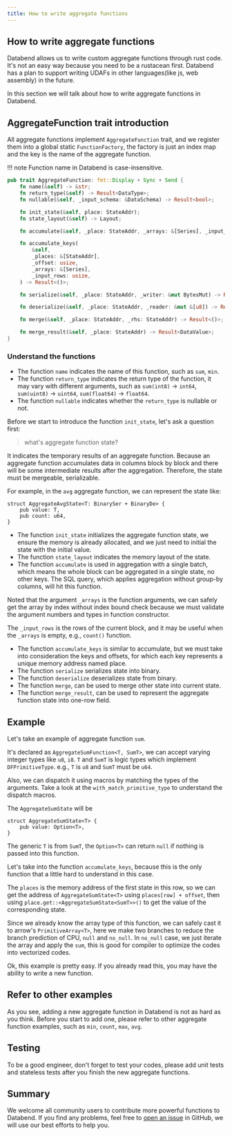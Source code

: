 ```yaml
---
title: How to write aggregate functions
---
```


## How to write aggregate functions

Databend allows us to write custom aggregate functions through rust code.
It's not an easy way because you need to be a rustacean first. Databend has a plan to support writing UDAFs in other languages(like js, web assembly) in the future.

In this section we will talk about how to write aggregate functions in Databend.


## AggregateFunction trait introduction

All aggregate functions implement `AggregateFunction` trait, and we register them into a global static `FunctionFactory`, the factory is just an index map and the key is the name of the aggregate function.

!!! note
    Function name in Databend is case-insensitive.


``` rust
pub trait AggregateFunction: fmt::Display + Sync + Send {
    fn name(&self) -> &str;
    fn return_type(&self) -> Result<DataType>;
    fn nullable(&self, _input_schema: &DataSchema) -> Result<bool>;

    fn init_state(&self, place: StateAddr);
    fn state_layout(&self) -> Layout;

    fn accumulate(&self, _place: StateAddr, _arrays: &[Series], _input_rows: usize) -> Result<()>;

    fn accumulate_keys(
        &self,
        _places: &[StateAddr],
        _offset: usize,
        _arrays: &[Series],
        _input_rows: usize,
    ) -> Result<()>;

    fn serialize(&self, _place: StateAddr, _writer: &mut BytesMut) -> Result<()>;

    fn deserialize(&self, _place: StateAddr, _reader: &mut &[u8]) -> Result<()>;

    fn merge(&self, _place: StateAddr, _rhs: StateAddr) -> Result<()>;

    fn merge_result(&self, _place: StateAddr) -> Result<DataValue>;
}
```

### Understand the functions

- The function `name` indicates the name of this function, such as `sum`, `min`.
- The function `return_type` indicates the return type of the function, it may vary with different arguments, such as `sum(int8)` -> `int64`, `sum(uint8)` -> `uint64`, `sum(float64)` -> `float64`.
- The function `nullable` indicates whether the `return_type` is nullable or not.

Before we start to introduce the function `init_state`, let's ask a question first:

>  what's aggregate function state?

It indicates the temporary results of an aggregate function. Because an aggregate function accumulates data in columns block by block and there will be some intermediate results after the aggregation. Therefore, the state must be mergeable, serializable.

For example, in the `avg` aggregate function, we can represent the state like:

```
struct AggregateAvgState<T: BinarySer + BinaryDe> {
    pub value: T,
    pub count: u64,
}
```

- The function `init_state` initializes the aggregate function state, we ensure the memory is already allocated, and we just need to initial the state with the initial value.
- The function `state_layout` indicates the memory layout of the state.
- The function `accumulate` is used in aggregation with a single batch, which means the whole block can be aggregated in a single state, no other keys. The SQL query, which applies aggregation without group-by columns, will hit this function.

Noted that the argument `_arrays` is the function arguments, we can safely get the array by index without index bound check because we must validate the argument numbers and types in function constructor.

The `_input_rows` is the rows of the current block, and it may be useful when the `_arrays` is empty, e.g., `count()` function.


- The function `accumulate_keys` is similar to accumulate, but we must take into consideration the keys and offsets, for which each key represents a unique memory address named place.
- The function `serialize` serializes state into binary.
- The function `deserialize` deserializes state from binary.
- The function `merge`, can be used to merge other state into current state.
- The function `merge_result`, can be used to represent the aggregate function state into one-row field.


## Example
Let's take an example of aggregate function `sum`.

It's declared as `AggregateSumFunction<T, SumT>`, we can accept varying integer types like `u8`, `i8`. `T` and `SumT` is logic types which implement `DFPrimitiveType`. e.g., `T` is `u8` and `SumT` must be `u64`.

Also, we can dispatch it using macros by matching the types of the arguments. Take a look at the `with_match_primitive_type` to understand the dispatch macros.

The `AggregateSumState` will be
```
struct AggregateSumState<T> {
    pub value: Option<T>,
}
```

The generic `T` is from `SumT`, the `Option<T>` can return `null` if nothing is passed into this function.

Let's take into the function `accumulate_keys`, because this is the only function that a little hard to understand in this case.

The `places` is the memory address of the first state in this row, so we can get the address of `AggregateSumState<T>` using `places[row] + offset`, then using `place.get::<AggregateSumState<SumT>>()` to get the value of the corresponding state.

Since we already know the array type of this function, we can safely cast it to arrow's `PrimitiveArray<T>`, here we make two branches to reduce the branch prediction of CPU, `null` and `no_null`. In `no_null` case, we just iterate the array and apply the `sum`, this is good for compiler to optimize the codes into vectorized codes.

Ok, this example is pretty easy. If you already read this, you may have the ability to write a new function.

## Refer to other examples
As you see, adding a new aggregate function in Databend is not as hard as you think.
Before you start to add one, please refer to other aggregate function examples, such as `min`, `count`, `max`, `avg`.

## Testing
To be a good engineer, don't forget to test your codes, please add unit tests and stateless tests after you finish the new aggregate functions.

## Summary
We welcome all community users to contribute more powerful functions to Databend. If you find any problems, feel free to [open an issue](https://github.com/datafuselabs/databend/issues) in GitHub, we will use our best efforts to help you.
